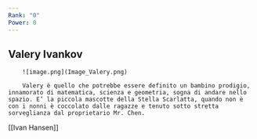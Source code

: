 ```yaml
---
Rank: "0"
Power: 0
---
```

## Valery Ivankov
        
        ![image.png](Image_Valery.png)
        
        Valery è quello che potrebbe essere definito un bambino prodigio, innamorato di matematica, scienza e geometria, sogna di andare nello spazio. E’ la piccola mascotte della Stella Scarlatta, quando non è con i nonni è coccolato dalle ragazze e tenuto sotto stretta sorveglianza dal proprietario Mr. Chen.
        
[[Ivan Hansen]]